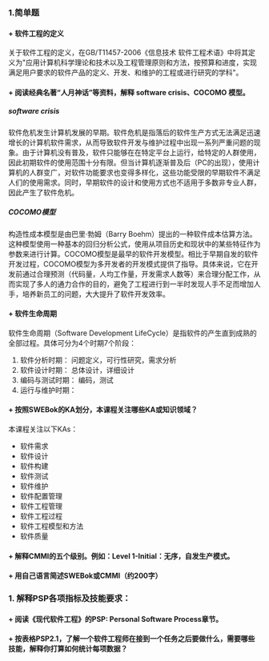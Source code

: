 ### 1.简单题
#### + 软件工程的定义
关于软件工程的定义，在GB/T11457-2006《信息技术 软件工程术语》中将其定义为"应用计算机科学理论和技术以及工程管理原则和方法，按预算和进度，实现满足用户要求的软件产品的定义、开发、和维护的工程或进行研究的学科"。

#### + 阅读经典名著“人月神话”等资料，解释 software crisis、COCOMO 模型。
##### software crisis
软件危机发生计算机发展的早期。软件危机是指落后的软件生产方式无法满足迅速增长的计算机软件需求，从而导致软件开发与维护过程中出现一系列严重问题的现象。由于计算机没有普及，软件只能够在在特定平台上运行，给特定的人群使用，因此初期软件的使用范围十分有限。但当计算机逐渐普及后（PC的出现），使用计算机的人群变广，对软件功能要求也变得多样化，这些功能受限的早期软件不满足人们的使用需求。同时，早期软件的设计和使用方式也不适用于多数非专业人群，因此产生了软件危机。
##### COCOMO模型
构造性成本模型是由巴里·勃姆（Barry Boehm）提出的一种软件成本估算方法。这种模型使用一种基本的回归分析公式，使用从项目历史和现状中的某些特征作为参数来进行计算。COCOMO模型是最早的软件开发模型。相比于早期自发的软件开发过程，COCOMO模型为多开发者的开发模式提供了指导。具体来说，它在开发前通过合理预测（代码量，人均工作量，开发需求人数等）来合理分配工作，从而实现了多人的通力合作的目的，避免了工程进行到一半时发现人手不足而增加人手，培养新员工的问题，大大提升了软件开发效率。
#### + 软件生命周期
软件生命周期（Software Development LifeCycle）是指软件的产生直到成熟的全部过程。具体可分为4个时期7个阶段：
1. 软件分析时期：
问题定义，可行性研究，需求分析
1. 软件设计时期：
总体设计，详细设计
1. 编码与测试时期：
编码，测试
1. 运行与维护时期：

#### + 按照SWEBok的KA划分，本课程关注哪些KA或知识领域？
本课程关注以下KAs：
+ 软件需求
+ 软件设计
+ 软件构建
+ 软件测试
+ 软件维护
+ 软件配置管理
+ 软件工程管理
+ 软件工程过程
+ 软件工程模型和方法
+ 软件质量

#### + 解释CMMI的五个级别。例如：Level 1-Initial：无序，自发生产模式。

#### + 用自己语言简述SWEBok或CMMI（约200字）

### 1. 解释PSP各项指标及技能要求：
#### + 阅读《现代软件工程》的PSP: Personal Software Process章节。

#### + 按表格PSP2.1，了解一个软件工程师在接到一个任务之后要做什么，需要哪些技能，解释你打算如何统计每项数据？